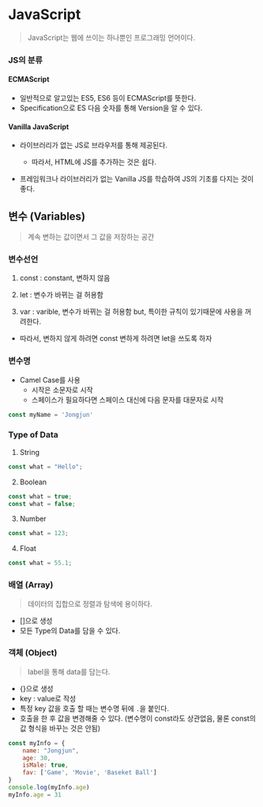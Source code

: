 # JavaScript

> JavaScript는 웹에 쓰이는 하나뿐인 프로그래밍 언어이다.

### JS의 분류

#### ECMAScript

- 일반적으로 알고있는 ES5, ES6 등이 ECMAScript를 뜻한다.
- Specification으로 ES 다음 숫자를 통해 Version을 알 수 있다.

#### Vanilla JavaScript

- 라이브러리가 없는 JS로 브라우저를 통해 제공된다.
  
  - 따라서, HTML에 JS를 추가하는 것은 쉽다.
  
- 프레임워크나 라이브러리가 없는 Vanilla JS를 학습하여 JS의 기초를 다지는 것이 좋다.

  

## 변수 (Variables)

> 계속 변하는 값이면서 그 값을 저장하는 공간

### 변수선언

1. const : constant, 변하지 않음 

2. let : 변수가 바뀌는 걸 허용함

3. var : varible, 변수가 바뀌는 걸 허용함 but, 특이한 규칙이 있기때문에 사용을 꺼려한다.

- 따라서, 변하지 않게 하려면 const 변하게 하려면 let을 쓰도록 하자

  


### 변수명

- Camel Case를 사용
  - 시작은 소문자로 시작
  - 스페이스가 필요하다면 스페이스 대신에 다음 문자를 대문자로 시작

```javascript
const myName = 'Jongjun'
```



### Type of Data

1. String

```javascript
const what = "Hello";
```

2. Boolean

```javascript
const what = true;
const what = false;
```

3. Number

```javascript
const what = 123;
```

4. Float

```javascript
const what = 55.1;	
```



### 배열 (Array)

> 데이터의 집합으로 정렬과 탐색에 용이하다.

- []으로 생성
- 모든 Type의 Data를 담을 수 있다.



### 객체 (Object)

> label을 통해 data를 담는다.

- {}으로 생성
- key : value로 작성
- 특정 key 값을 호출 할 때는 변수명 뒤에 `.`을 붙인다.
- 호출을 한 후 값을 변경해줄 수 있다. (변수명이 const라도 상관없음, 물론 const의 값 형식을 바꾸는 것은 안됨)

```javascript
const myInfo = {
	name: "Jongjun",
    age: 30,
    isMale: true,
    fav: ['Game', 'Movie', 'Baseket Ball']
}
console.log(myInfo.age)
myInfo.age = 31
```

